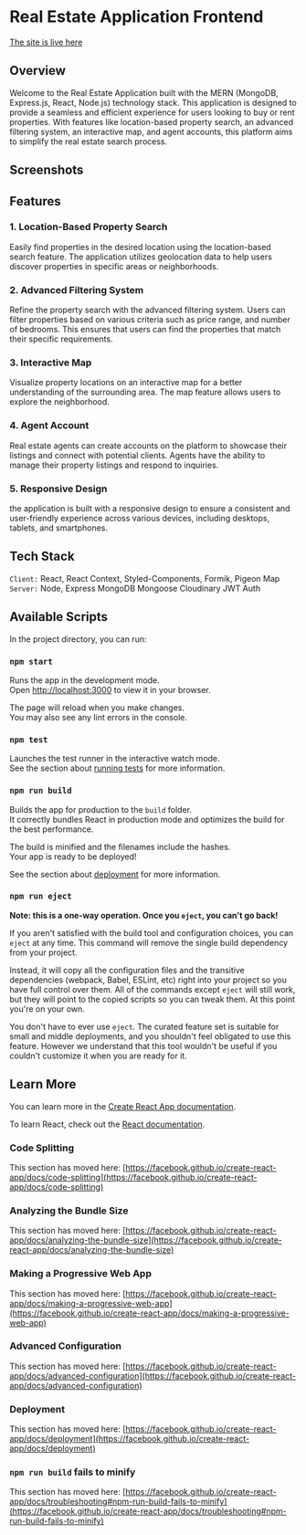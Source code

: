 
# Real Estate Application Frontend
[The site is live here ](https://realestatebdjam.netlify.app/)

## Overview

Welcome to the Real Estate Application built with the MERN (MongoDB, Express.js, React, Node.js) technology stack. This application is designed to provide a seamless and efficient experience for users looking to buy or rent properties. With features like location-based property search, an advanced filtering system, an interactive map, and agent accounts, this platform aims to simplify the real estate search process.

## Screenshots




## Features

### 1. Location-Based Property Search

Easily find properties in the desired location using the location-based search feature. The application utilizes geolocation data to help users discover properties in specific areas or neighborhoods.

### 2. Advanced Filtering System

Refine the property search with the advanced filtering system. Users can filter properties based on various criteria such as price range, and number of bedrooms. This ensures that users can find the properties that match their specific requirements.

### 3. Interactive Map

Visualize property locations on an interactive map for a better understanding of the surrounding area. The map feature allows users to explore the neighborhood.

### 4. Agent Account

Real estate agents can create accounts on the platform to showcase their listings and connect with potential clients. Agents have the ability to manage their property listings and respond to inquiries.

### 5. Responsive Design

the application is built with a responsive design to ensure a consistent and user-friendly experience across various devices, including desktops, tablets, and smartphones.

## Tech Stack

`Client:` React, React Context, Styled-Components, Formik, Pigeon Map
`Server:` Node, Express MongoDB Mongoose Cloudinary JWT Auth 




## Available Scripts

In the project directory, you can run:

### `npm start`

Runs the app in the development mode.\
Open [http://localhost:3000](http://localhost:3000) to view it in your browser.

The page will reload when you make changes.\
You may also see any lint errors in the console.

### `npm test`

Launches the test runner in the interactive watch mode.\
See the section about [running tests](https://facebook.github.io/create-react-app/docs/running-tests) for more information.

### `npm run build`

Builds the app for production to the `build` folder.\
It correctly bundles React in production mode and optimizes the build for the best performance.

The build is minified and the filenames include the hashes.\
Your app is ready to be deployed!

See the section about [deployment](https://facebook.github.io/create-react-app/docs/deployment) for more information.

### `npm run eject`

**Note: this is a one-way operation. Once you `eject`, you can't go back!**

If you aren't satisfied with the build tool and configuration choices, you can `eject` at any time. This command will remove the single build dependency from your project.

Instead, it will copy all the configuration files and the transitive dependencies (webpack, Babel, ESLint, etc) right into your project so you have full control over them. All of the commands except `eject` will still work, but they will point to the copied scripts so you can tweak them. At this point you're on your own.

You don't have to ever use `eject`. The curated feature set is suitable for small and middle deployments, and you shouldn't feel obligated to use this feature. However we understand that this tool wouldn't be useful if you couldn't customize it when you are ready for it.

## Learn More

You can learn more in the [Create React App documentation](https://facebook.github.io/create-react-app/docs/getting-started).

To learn React, check out the [React documentation](https://reactjs.org/).

### Code Splitting

This section has moved here: [https://facebook.github.io/create-react-app/docs/code-splitting](https://facebook.github.io/create-react-app/docs/code-splitting)

### Analyzing the Bundle Size

This section has moved here: [https://facebook.github.io/create-react-app/docs/analyzing-the-bundle-size](https://facebook.github.io/create-react-app/docs/analyzing-the-bundle-size)

### Making a Progressive Web App

This section has moved here: [https://facebook.github.io/create-react-app/docs/making-a-progressive-web-app](https://facebook.github.io/create-react-app/docs/making-a-progressive-web-app)

### Advanced Configuration

This section has moved here: [https://facebook.github.io/create-react-app/docs/advanced-configuration](https://facebook.github.io/create-react-app/docs/advanced-configuration)

### Deployment

This section has moved here: [https://facebook.github.io/create-react-app/docs/deployment](https://facebook.github.io/create-react-app/docs/deployment)

### `npm run build` fails to minify

This section has moved here: [https://facebook.github.io/create-react-app/docs/troubleshooting#npm-run-build-fails-to-minify](https://facebook.github.io/create-react-app/docs/troubleshooting#npm-run-build-fails-to-minify)
